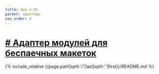 ```yaml
---
title: mpp_a_01
parent: адаптеры
nav_order: 0
---
```

# [# Адаптер модулей для беспаечных макеток](https://github.com/mpp2508/{{page.path|split:'/'|last|split:'.'|first}})
{% include_relative {{page.path|split:'/'|last|split:'.'|first}}/README.md %}


